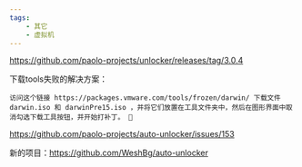 ```yaml
---
tags:
    - 其它
    - 虚拟机
---
```


https://github.com/paolo-projects/unlocker/releases/tag/3.0.4



下载tools失败的解决方案：

```
访问这个链接 https://packages.vmware.com/tools/frozen/darwin/ 下载文件 darwin.iso 和 darwinPre15.iso ，并将它们放置在工具文件夹中，然后在图形界面中取消勾选下载工具按钮，并开始打补丁。 🎉
```

https://github.com/paolo-projects/auto-unlocker/issues/153





新的项目：https://github.com/WeshBg/auto-unlocker